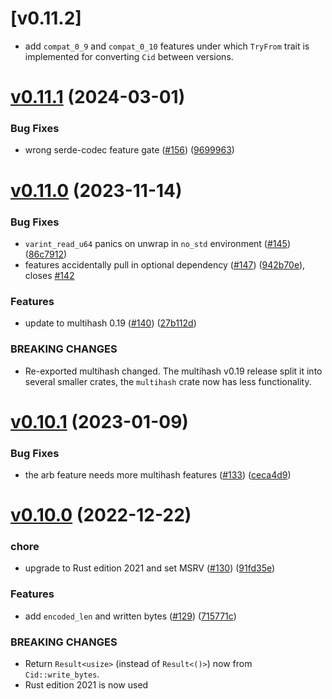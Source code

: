# [v0.11.2]

* add `compat_0_9` and `compat_0_10` features under which `TryFrom` trait is implemented for converting `Cid` between versions.

# [v0.11.1](https://github.com/multiformats/rust-cid/compare/v0.11.0...v0.11.1) (2024-03-01)


### Bug Fixes

* wrong serde-codec feature gate ([#156](https://github.com/multiformats/rust-cid/issues/156)) ([9699963](https://github.com/multiformats/rust-cid/commit/96999637942c4bd4c1d69fa2a8fcfb8c225ff27c))


# [v0.11.0](https://github.com/multiformats/rust-cid/compare/v0.10.1...v0.11.0) (2023-11-14)


### Bug Fixes

* `varint_read_u64` panics on unwrap in `no_std` environment ([#145](https://github.com/multiformats/rust-cid/issues/145)) ([86c7912](https://github.com/multiformats/rust-cid/commit/86c79126d851316350ad106d0df3e4ae69071874))
* features accidentally pull in optional dependency ([#147](https://github.com/multiformats/rust-cid/issues/147)) ([942b70e](https://github.com/multiformats/rust-cid/commit/942b70ebd970b9c4a2f330a109227282e7596d29)), closes [#142](https://github.com/multiformats/rust-cid/issues/142)


### Features

* update to multihash 0.19 ([#140](https://github.com/multiformats/rust-cid/issues/140)) ([27b112d](https://github.com/multiformats/rust-cid/commit/27b112d2e6a8a1532f5a1c4ead2cc2e5a68b5dd5))


### BREAKING CHANGES

* Re-exported multihash changed. The multihash v0.19 release split it into several smaller crates, the `multihash` crate now has less functionality.


# [v0.10.1](https://github.com/multiformats/rust-cid/compare/v0.10.0...v0.10.1) (2023-01-09)


### Bug Fixes

* the arb feature needs more multihash features ([#133](https://github.com/multiformats/rust-cid/issues/133)) ([ceca4d9](https://github.com/multiformats/rust-cid/commit/ceca4d93bd90f8ac30987bcc5814f6a655484787))


# [v0.10.0](https://github.com/multiformats/rust-cid/compare/v0.9.0...v0.10.0) (2022-12-22)


### chore

* upgrade to Rust edition 2021 and set MSRV ([#130](https://github.com/multiformats/rust-cid/issues/130)) ([91fd35e](https://github.com/multiformats/rust-cid/commit/91fd35e06f8ae24d66f6ba4598830d8dbc259c8a))


### Features

* add `encoded_len` and written bytes ([#129](https://github.com/multiformats/rust-cid/issues/129)) ([715771c](https://github.com/multiformats/rust-cid/commit/715771c48fd47969e733ed1faad8b82d9ddbd7ca))


### BREAKING CHANGES

* Return `Result<usize>` (instead of `Result<()>`) now from `Cid::write_bytes`.
* Rust edition 2021 is now used
